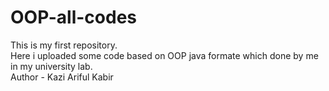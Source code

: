 # OOP-all-codes
This is my first repository. <br>
Here i uploaded some code based on OOP java formate which done by me in my university lab. <br>
Author - Kazi Ariful Kabir
